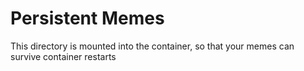 # Persistent Memes
This directory is mounted into the container, so that your memes can survive container restarts
